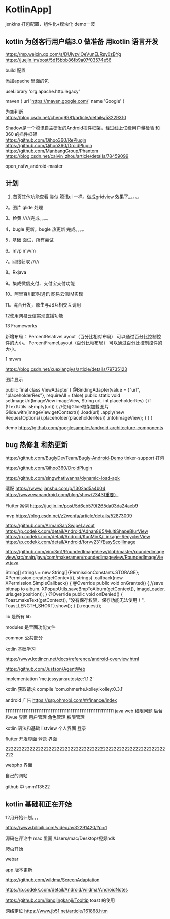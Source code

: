 # KotlinApp]
jenkins 打包配置，组件化+模块化 demo一波
[]()

## kotlin 为创客行用户端3.0 做准备 用kotlin 语言开发

https://mp.weixin.qq.com/s/DUlyzvIOeVunELRsy0zBYg
https://juejin.im/post/5d15bbb86fb9a07f03574e56

build 配置

添加apache 里面的包

useLibrary 'org.apache.http.legacy'

maven {
    url 'https://maven.google.com/'
    name 'Google'
}
    
为空判断    
https://blog.csdn.net/cheng9981/article/details/53229310
    

Shadow是一个腾讯自主研发的Android插件框架，经过线上亿级用户量检验
和360 的插件框架    
https://github.com/Qihoo360/RePlugin
https://github.com/Qihoo360/DroidPlugin
https://github.com/ManbangGroup/Phantom
https://blog.csdn.net/calvin_zhou/article/details/78459099

open_nsfw_android-master

## 计划

1. 首页其他功能查看 类似 腾讯ui 一样。做成gridview 效果了。。。。。

2。图片 glide 处理  

3。检黄 /////完成。。。。


4，bugle 更新。bugle 热更新 完成。。。。

5，基础 面试，所有尝试  

6。mvp      mvvm

7。网络获取 /////

8。Rxjava

9。集成微信支付、支付宝支付功能

10。阿里百川即时通讯  网易云信IM实现

11。混合开发，原生与JS互相交互调用

12使用网易云信实现直播功能


13 Frameworks



新增布局：
PercentRelativeLayout（百分比相对布局）
可以通过百分比控制控件的大小。
PercentFrameLayout（百分比帧布局）
可以通过百分比控制控件的大小。

1
mvvm

https://blog.csdn.net/xuexiangjys/article/details/79735123

图片显示


<ImageView
    android:layout_width="280dp"
    android:layout_height="140dp"
    android:src="@mipmap/ic_launcher"
    binding:url="@{viewModel.entity.img}"
    binding:placeholderRes="@{R.mipmap.ic_launcher_round}"
    />
                
                
public final class ViewAdapter {
    @BindingAdapter(value = {"url", "placeholderRes"}, requireAll = false)
    public static void setImageUri(ImageView imageView, String url, int placeholderRes) {
        if (!TextUtils.isEmpty(url)) {
            //使用Glide框架加载图片
            Glide.with(imageView.getContext())
                    .load(url)
                    .apply(new RequestOptions().placeholder(placeholderRes))
                    .into(imageView);
        }
    }
}



demo
https://github.com/googlesamples/android-architecture-components


## bug 热修复 和热更新
https://github.com/BuglyDevTeam/Bugly-Android-Demo
tinker-support 打包

https://github.com/Qihoo360/DroidPlugin

https://github.com/singwhatiwanna/dynamic-load-apk


适配
https://www.jianshu.com/p/1302ad5a4b04
https://www.wanandroid.com/blog/show/2343(重要）

Flutter 案例
https://juejin.im/post/5d6cb579f265da03da24aeb9

mvp
https://blog.csdn.net/z2wenfa/article/details/52873009



https://github.com/ArmanSar/SwipeLayout
https://p.codekk.com/detail/Android/Adnan865/MultiShapeBlurView
https://p.codekk.com/detail/Android/KunMinX/Linkage-RecyclerView
https://p.codekk.com/detail/Android/forvv231/EasyScollImage

https://github.com/vinc3m1/RoundedImageView/blob/master/roundedimageview/src/main/java/com/makeramen/roundedimageview/RoundedImageView.java



String[] strings = new String[]{PermissionConstants.STORAGE};
XPermission.create(getContext(), strings)
    .callback(new XPermission.SimpleCallback() {
        @Override
        public void onGranted() {
            //save bitmap to album.
            XPopupUtils.saveBmpToAlbum(getContext(), imageLoader, urls.get(position));
        }
        @Override
        public void onDenied() {
            Toast.makeText(getContext(), "没有保存权限，保存功能无法使用！", Toast.LENGTH_SHORT).show();
        }
    }).request();                           
                    
                    
lib 是所有 lib 

modules 是里面功能文件   

common 公共部分     

kotlin 基础学习

https://www.kotlincn.net/docs/reference/android-overview.html


https://github.com/Justson/AgentWeb

implementation 'me.jessyan:autosize:1.1.2'

kotlin 获取请求
compile 'com.ohmerhe.kolley:kolley:0.3.1'

android 广告
https://ssp.ohmobi.com/#/finance/index



111111111111111111111111111111111111111111111111111111111111
java web 权限问题  后台和vue 界面
用户管理
角色管理
权限管理

kotlin 语法和基础
listview
个人界面
登录

flutter 开发界面
登录
界面

22222222222222222222222222222222222222222222222222222222222222

webphp 界面

自己的网站

github 中 smm113522



## kotlin 基础和正在开始

12月开始计划。。。

https://www.bilibili.com/video/av32291420/?p=1

源码在评论中
mac 里面
/Users/mac/Desktop/视频ndk



爬虫开始

webar


app 版本更新


https://github.com/wildma/ScreenAdaptation

https://p.codekk.com/detail/Android/wildma/AndroidNotes


https://github.com/liangjingkanji/Tooltip toast 的使用


网络定位
https://www.jb51.net/article/161868.htm






